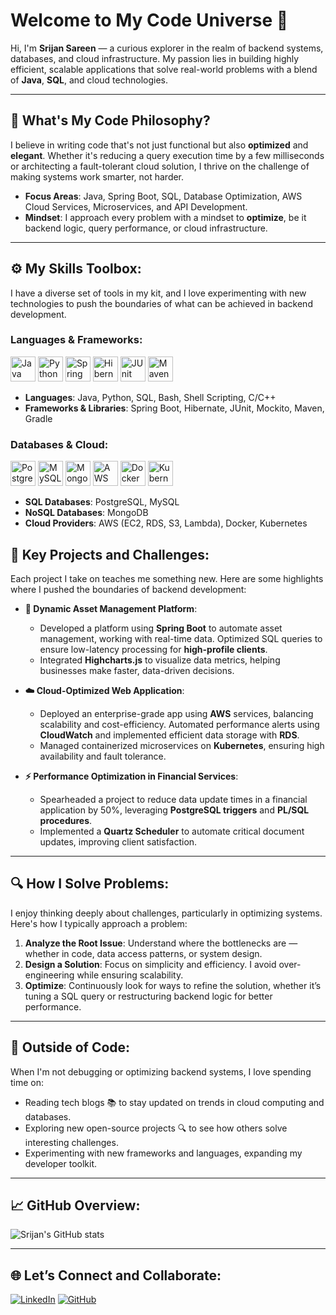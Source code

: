 # Welcome to My Code Universe 🌌
Hi, I'm **Srijan Sareen** — a curious explorer in the realm of backend systems, databases, and cloud infrastructure. My passion lies in building highly efficient, scalable applications that solve real-world problems with a blend of **Java**, **SQL**, and cloud technologies.

---

## 🧠 **What's My Code Philosophy?**
I believe in writing code that's not just functional but also **optimized** and **elegant**. Whether it's reducing a query execution time by a few milliseconds or architecting a fault-tolerant cloud solution, I thrive on the challenge of making systems work smarter, not harder.

- **Focus Areas**: Java, Spring Boot, SQL, Database Optimization, AWS Cloud Services, Microservices, and API Development.
- **Mindset**: I approach every problem with a mindset to **optimize**, be it backend logic, query performance, or cloud infrastructure.

---

## ⚙️ **My Skills Toolbox**:
I have a diverse set of tools in my kit, and I love experimenting with new technologies to push the boundaries of what can be achieved in backend development.

### **Languages & Frameworks**:
<p align="left">
<img src="https://cdn.jsdelivr.net/gh/devicons/devicon/icons/java/java-original.svg" alt="Java" width="40" height="40"/>
<img src="https://cdn.jsdelivr.net/gh/devicons/devicon/icons/python/python-original.svg" alt="Python" width="40" height="40"/>
<img src="https://cdn.jsdelivr.net/gh/devicons/devicon/icons/spring/spring-original.svg" alt="Spring Boot" width="40" height="40"/>
<img src="https://cdn.jsdelivr.net/gh/devicons/devicon/icons/hibernate/hibernate-plain.svg" alt="Hibernate" width="40" height="40"/>
<img src="https://cdn.jsdelivr.net/gh/devicons/devicon/icons/junit/junit-plain.svg" alt="JUnit" width="40" height="40"/>
<img src="https://cdn.jsdelivr.net/gh/devicons/devicon/icons/maven/maven-original.svg" alt="Maven" width="40" height="40"/>
</p>

- **Languages**: Java, Python, SQL, Bash, Shell Scripting, C/C++
- **Frameworks & Libraries**: Spring Boot, Hibernate, JUnit, Mockito, Maven, Gradle

### **Databases & Cloud**:
<p align="left">
<img src="https://cdn.jsdelivr.net/gh/devicons/devicon/icons/postgresql/postgresql-original.svg" alt="PostgreSQL" width="40" height="40"/>
<img src="https://cdn.jsdelivr.net/gh/devicons/devicon/icons/mysql/mysql-original.svg" alt="MySQL" width="40" height="40"/>
<img src="https://cdn.jsdelivr.net/gh/devicons/devicon/icons/mongodb/mongodb-original.svg" alt="MongoDB" width="40" height="40"/>
<img src="https://cdn.worldvectorlogo.com/logos/amazon-web-services-1.svg" alt="AWS" width="40" height="40"/>
<img src="https://cdn.jsdelivr.net/gh/devicons/devicon/icons/docker/docker-original.svg" alt="Docker" width="40" height="40"/>
<img src="https://cdn.jsdelivr.net/gh/devicons/devicon/icons/kubernetes/kubernetes-plain.svg" alt="Kubernetes" width="40" height="40"/>
</p>

- **SQL Databases**: PostgreSQL, MySQL
- **NoSQL Databases**: MongoDB
- **Cloud Providers**: AWS (EC2, RDS, S3, Lambda), Docker, Kubernetes


## 🚀 **Key Projects and Challenges**:
Each project I take on teaches me something new. Here are some highlights where I pushed the boundaries of backend development:

- **🔗 Dynamic Asset Management Platform**:
  - Developed a platform using **Spring Boot** to automate asset management, working with real-time data. Optimized SQL queries to ensure low-latency processing for **high-profile clients**.
  - Integrated **Highcharts.js** to visualize data metrics, helping businesses make faster, data-driven decisions.

- **☁️ Cloud-Optimized Web Application**:
  - Deployed an enterprise-grade app using **AWS** services, balancing scalability and cost-efficiency. Automated performance alerts using **CloudWatch** and implemented efficient data storage with **RDS**.
  - Managed containerized microservices on **Kubernetes**, ensuring high availability and fault tolerance.

- **⚡ Performance Optimization in Financial Services**:
  - Spearheaded a project to reduce data update times in a financial application by 50%, leveraging **PostgreSQL triggers** and **PL/SQL procedures**.
  - Implemented a **Quartz Scheduler** to automate critical document updates, improving client satisfaction.

---

## 🔍 **How I Solve Problems:**
I enjoy thinking deeply about challenges, particularly in optimizing systems. Here's how I typically approach a problem:

1. **Analyze the Root Issue**: Understand where the bottlenecks are — whether in code, data access patterns, or system design.
2. **Design a Solution**: Focus on simplicity and efficiency. I avoid over-engineering while ensuring scalability.
3. **Optimize**: Continuously look for ways to refine the solution, whether it’s tuning a SQL query or restructuring backend logic for better performance.

---

## 🎨 **Outside of Code**:
When I'm not debugging or optimizing backend systems, I love spending time on:

- Reading tech blogs 📚 to stay updated on trends in cloud computing and databases.
- Exploring new open-source projects 🔍 to see how others solve interesting challenges.
- Experimenting with new frameworks and languages, expanding my developer toolkit.

---

## 📈 **GitHub Overview**:
![Srijan's GitHub stats](https://github-readme-stats-anuraghazra1.vercel.app/api?username=srijnsa&show_icons=true&theme=calm)

---

## 🌐 **Let’s Connect and Collaborate**:
[![LinkedIn](https://img.shields.io/badge/Srijan_Sareen-0077B5?style=for-the-badge&logo=linkedin&logoColor=white)](https://www.linkedin.com/in/srijansa/)
[![GitHub](https://img.shields.io/badge/Srijan_Sareen-100000?style=for-the-badge&logo=github&logoColor=white)](https://github.com/srijnsa)
